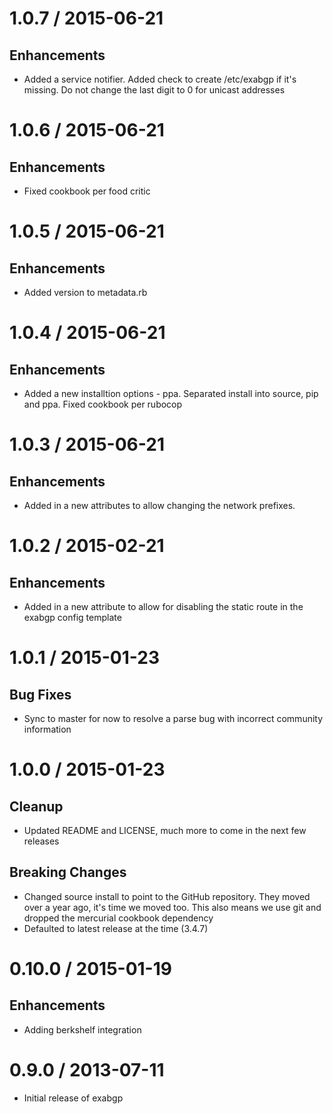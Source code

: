 # 1.0.7 / 2015-06-21

## Enhancements

* Added a service notifier. Added check to create /etc/exabgp if it's missing. 
  Do not change the last digit to 0 for unicast addresses

# 1.0.6 / 2015-06-21

## Enhancements

* Fixed cookbook per food critic 

# 1.0.5 / 2015-06-21

## Enhancements

* Added version to metadata.rb

# 1.0.4 / 2015-06-21

## Enhancements

* Added a new installtion options - ppa. Separated install into source, pip and ppa.
  Fixed cookbook per rubocop

# 1.0.3 / 2015-06-21

## Enhancements

* Added in a new attributes to allow changing the network prefixes.

# 1.0.2 / 2015-02-21

## Enhancements

* Added in a new attribute to allow for disabling the static route in the
  exabgp config template

# 1.0.1 / 2015-01-23

## Bug Fixes

* Sync to master for now to resolve a parse bug with incorrect community
  information

# 1.0.0 / 2015-01-23

## Cleanup

* Updated README and LICENSE, much more to come in the next few releases

## Breaking Changes

* Changed source install to point to the GitHub repository. They moved over
  a year ago, it's time we moved too. This also means we use git and dropped
  the mercurial cookbook dependency
* Defaulted to latest release at the time (3.4.7)

# 0.10.0 / 2015-01-19

## Enhancements

* Adding berkshelf integration

# 0.9.0 / 2013-07-11

* Initial release of exabgp


